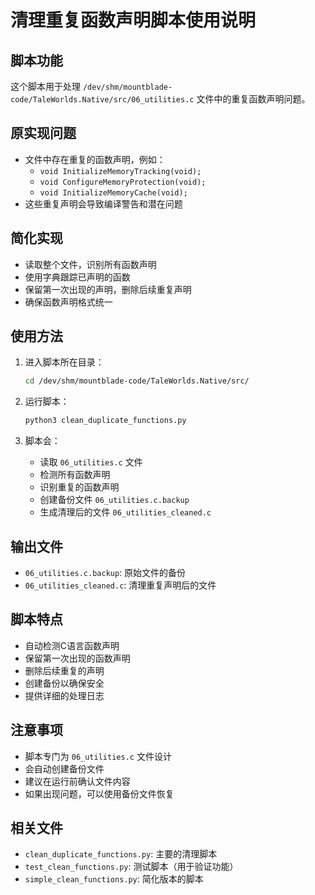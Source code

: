 # 清理重复函数声明脚本使用说明

## 脚本功能

这个脚本用于处理 `/dev/shm/mountblade-code/TaleWorlds.Native/src/06_utilities.c` 文件中的重复函数声明问题。

## 原实现问题

- 文件中存在重复的函数声明，例如：
  - `void InitializeMemoryTracking(void);`
  - `void ConfigureMemoryProtection(void);`
  - `void InitializeMemoryCache(void);`
- 这些重复声明会导致编译警告和潜在问题

## 简化实现

- 读取整个文件，识别所有函数声明
- 使用字典跟踪已声明的函数
- 保留第一次出现的声明，删除后续重复声明
- 确保函数声明格式统一

## 使用方法

1. 进入脚本所在目录：
   ```bash
   cd /dev/shm/mountblade-code/TaleWorlds.Native/src/
   ```

2. 运行脚本：
   ```bash
   python3 clean_duplicate_functions.py
   ```

3. 脚本会：
   - 读取 `06_utilities.c` 文件
   - 检测所有函数声明
   - 识别重复的函数声明
   - 创建备份文件 `06_utilities.c.backup`
   - 生成清理后的文件 `06_utilities_cleaned.c`

## 输出文件

- `06_utilities.c.backup`: 原始文件的备份
- `06_utilities_cleaned.c`: 清理重复声明后的文件

## 脚本特点

- 自动检测C语言函数声明
- 保留第一次出现的函数声明
- 删除后续重复的声明
- 创建备份以确保安全
- 提供详细的处理日志

## 注意事项

- 脚本专门为 `06_utilities.c` 文件设计
- 会自动创建备份文件
- 建议在运行前确认文件内容
- 如果出现问题，可以使用备份文件恢复

## 相关文件

- `clean_duplicate_functions.py`: 主要的清理脚本
- `test_clean_functions.py`: 测试脚本（用于验证功能）
- `simple_clean_functions.py`: 简化版本的脚本